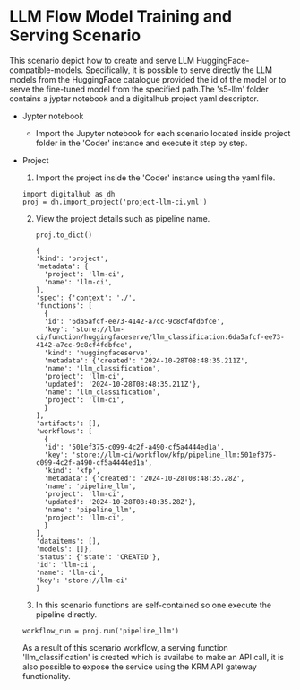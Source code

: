 # LLM Flow Model Training and Serving Scenario
This scenario depict how to create and serve LLM HuggingFace-compatible-models. Specifically, it is possible to serve directly the LLM models from the HuggingFace catalogue provided the id of the model or to serve the fine-tuned model from the specified path.The 's5-llm' folder contains a jypter notebook and a digitalhub project yaml descriptor.

- Jypter notebook 
	- Import the Jupyter notebook for each scenario located inside project folder in the 'Coder' instance and execute it step by step.

- Project
	
   1. Import the project inside the 'Coder' instance using the yaml file.
	```
 	import digitalhub as dh
	proj = dh.import_project('project-llm-ci.yml')
	```
   2.  View the project details such as pipeline name.
        ```
        proj.to_dict()
        ```
        ```
        {
        'kind': 'project',
        'metadata': {
          'project': 'llm-ci',
          'name': 'llm-ci',
        },
        'spec': {'context': './',
        'functions': [
          {
          'id': '6da5afcf-ee73-4142-a7cc-9c8cf4fdbfce',
          'key': 'store://llm-ci/function/huggingfaceserve/llm_classification:6da5afcf-ee73-4142-a7cc-9c8cf4fdbfce',
          'kind': 'huggingfaceserve',
          'metadata': {'created': '2024-10-28T08:48:35.211Z',
          'name': 'llm_classification',
          'project': 'llm-ci',
          'updated': '2024-10-28T08:48:35.211Z'},
          'name': 'llm_classification',
          'project': 'llm-ci',
          }
        ],
       'artifacts': [],
       'workflows': [
          {
          'id': '501ef375-c099-4c2f-a490-cf5a4444ed1a',
          'key': 'store://llm-ci/workflow/kfp/pipeline_llm:501ef375-c099-4c2f-a490-cf5a4444ed1a',
          'kind': 'kfp',
          'metadata': {'created': '2024-10-28T08:48:35.28Z',
          'name': 'pipeline_llm',
          'project': 'llm-ci',
          'updated': '2024-10-28T08:48:35.28Z'},
          'name': 'pipeline_llm',
          'project': 'llm-ci',
          }
        ],
       'dataitems': [],
       'models': []},
       'status': {'state': 'CREATED'},
        'id': 'llm-ci',
        'name': 'llm-ci',
        'key': 'store://llm-ci'
       }
       ```

   3. In this scenario functions are self-contained so one execute the pipeline directly.
     ```
     workflow_run = proj.run('pipeline_llm')
     ```
     As a result of this scenario workflow, a serving function 'llm_classification' is created which is availabe to make an API call, it is also possible to expose the service using the KRM API gateway functionality.
	
	

	
	


	
	


